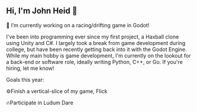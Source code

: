 ## Hi, I'm John Heid 👋
 🚗 I’m currently working on a racing/drifting game in Godot!
 
I've been into programming ever since my first project, a Haxball clone using Unity and C#. I largely took a break from game development during college, but have been recently getting back into it with the Godot Engine. While my main hobby is game development, I'm currently on the lookout for a back-end or software role, ideally writing Python, C++, or Go. If you're hiring, let me know!

Goals this year:

⚙️Finish a vertical-slice of my game, Flick

🔥Participate in Ludum Dare
